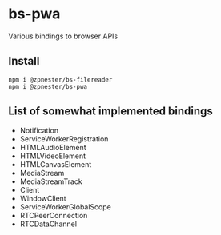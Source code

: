 # bs-pwa

Various bindings to browser APIs

## Install

```
npm i @zpnester/bs-filereader
npm i @zpnester/bs-pwa
```

## List of somewhat implemented bindings

* Notification
* ServiceWorkerRegistration
* HTMLAudioElement
* HTMLVideoElement
* HTMLCanvasElement
* MediaStream
* MediaStreamTrack
* Client
* WindowClient
* ServiceWorkerGlobalScope
* RTCPeerConnection
* RTCDataChannel
